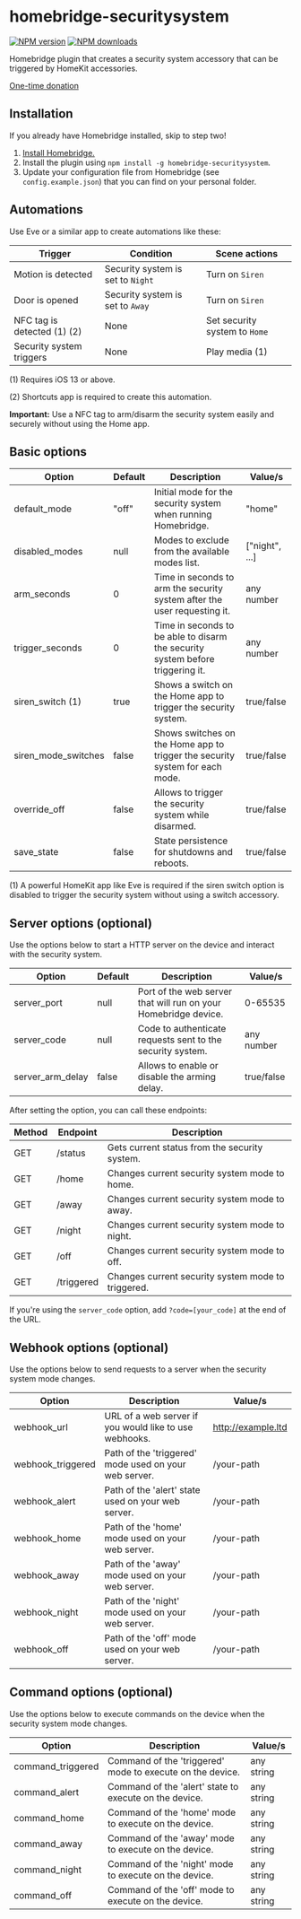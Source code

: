 # homebridge-securitysystem
[![NPM version](https://img.shields.io/npm/v/homebridge-securitysystem.svg)](https://www.npmjs.com/package/homebridge-securitysystem) [![NPM downloads](https://img.shields.io/npm/dt/homebridge-securitysystem.svg)](https://www.npmjs.com/package/homebridge-securitysystem)

Homebridge plugin that creates a security system accessory that can be triggered by HomeKit accessories.

[One-time donation](https://paypal.me/miguelripoll23)

## Installation
If you already have Homebridge installed, skip to step two!

1. [Install Homebridge.](https://github.com/nfarina/homebridge)
2. Install the plugin using `npm install -g homebridge-securitysystem`.
3. Update your configuration file from Homebridge (see `config.example.json`) that you can find on your personal folder.

## Automations
Use Eve or a similar app to create automations like these:

| Trigger                       | Condition                         | Scene actions                     |
|-------------------------------|-----------------------------------|-----------------------------------|
| Motion is detected            | Security system is set to `Night` | Turn on `Siren`                   |
| Door is opened                | Security system is set to `Away`  | Turn on `Siren`                   |
| NFC tag is detected (1) (2)   | None                              | Set security system to `Home`     |
| Security system triggers      | None                              | Play media (1)                    |

(1) Requires iOS 13 or above.

(2) Shortcuts app is required to create this automation.

**Important:** Use a NFC tag to arm/disarm the security system easily and securely without using the Home app.

## Basic options
| Option              | Default  | Description                                                                    | Value/s                   |
|---------------------|----------|--------------------------------------------------------------------------------|---------------------------|
| default_mode        | "off"    | Initial mode for the security system when running Homebridge.                  | "home" | "night" | "away" |
| disabled_modes      | null     | Modes to exclude from the available modes list.                                | \["night", ...\]          |
| arm_seconds         | 0        | Time in seconds to arm the security system after the user requesting it.       | any number                |
| trigger_seconds     | 0        | Time in seconds to be able to disarm the security system before triggering it. | any number                |
| siren_switch (1)    | true     | Shows a switch on the Home app to trigger the security system.                 | true/false                |
| siren_mode_switches | false    | Shows switches on the Home app to trigger the security system for each mode.   | true/false                |
| override_off        | false    | Allows to trigger the security system while disarmed.                          | true/false                |
| save_state          | false    | State persistence for shutdowns and reboots.                                   | true/false                |

(1) A powerful HomeKit app like Eve is required if the siren switch option is disabled to trigger the security system without using a switch accessory.

## Server options (optional)
Use the options below to start a HTTP server on the device and interact with the security system.

| Option            | Default  | Description                                                                     | Value/s                |
|-------------------|----------|---------------------------------------------------------------------------------|------------------------|
| server_port       | null     | Port of the web server that will run on your Homebridge device.                 | 0-65535                |
| server_code       | null     | Code to authenticate requests sent to the security system.                      | any number             |
| server_arm_delay  | false    | Allows to enable or disable the arming delay.                                   | true/false             |

After setting the option, you can call these endpoints:

| Method | Endpoint                     | Description                                        |
|--------|------------------------------|----------------------------------------------------|
| GET    | /status                      | Gets current status from the security system.      |
| GET    | /home                        | Changes current security system mode to home.      |
| GET    | /away                        | Changes current security system mode to away.      |
| GET    | /night                       | Changes current security system mode to night.     |
| GET    | /off                         | Changes current security system mode to off.       |
| GET    | /triggered                   | Changes current security system mode to triggered. |

If you're using the `server_code` option, add `?code=[your_code]` at the end of the URL.

## Webhook options (optional)
Use the options below to send requests to a server when the security system mode changes.

| Option             | Description                                                                    | Value/s                |
|--------------------|--------------------------------------------------------------------------------| -----------------------|
| webhook_url        | URL of a web server if you would like to use webhooks.                         | http://example.ltd     |
| webhook_triggered  | Path of the 'triggered' mode used on your web server.                          | /your-path             |
| webhook_alert      | Path of the 'alert' state used on your web server.                             | /your-path             |
| webhook_home       | Path of the 'home' mode used on your web server.                               | /your-path             |
| webhook_away       | Path of the 'away' mode used on your web server.                               | /your-path             |
| webhook_night      | Path of the 'night' mode used on your web server.                              | /your-path             |
| webhook_off        | Path of the 'off' mode used on your web server.                                | /your-path             |

## Command options (optional)
Use the options below to execute commands on the device when the security system mode changes.

| Option             | Description                                                                    | Value/s                |
|--------------------|--------------------------------------------------------------------------------|------------------------|
| command_triggered  | Command of the 'triggered' mode to execute on the device.                      | any string             |
| command_alert      | Command of the 'alert' state to execute on the device.                         | any string             |
| command_home       | Command of the 'home' mode to execute on the device.                           | any string             |
| command_away       | Command of the 'away' mode to execute on the device.                           | any string             |
| command_night      | Command of the 'night' mode to execute on the device.                          | any string             |
| command_off        | Command of the 'off' mode to execute on the device.                            | any string             |
